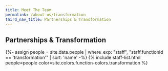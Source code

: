 ```yaml
---
title: Meet The Team
permalink: /about-us/transformation
third_nav_title: Partnerships & Transformation
---
```


## **Partnerships & Transformation**

{%- assign people = site.data.people | where_exp: "staff", "staff.functionId == 'transformation'" | sort: 'name' -%}
{% include staff-list.html people=people color=site.colors.function-colors.transformation  %}
